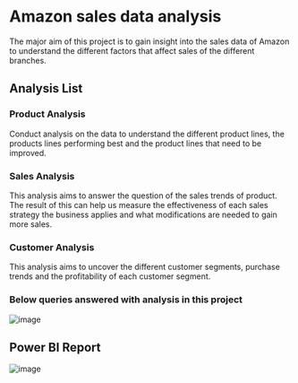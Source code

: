 # Amazon sales data analysis

The major aim of this project is to gain insight into the sales data of Amazon to understand the different factors that affect sales of the different branches.

## Analysis List
### Product Analysis

Conduct analysis on the data to understand the different product lines, the products lines performing best and the product lines that need to be improved.

### Sales Analysis

This analysis aims to answer the question of the sales trends of product. The result of this can help us measure the effectiveness of each sales strategy the business applies and what modifications are needed to gain more sales.

### Customer Analysis

This analysis aims to uncover the different customer segments, purchase trends and the profitability of each customer segment.

### Below queries answered with analysis in this project
![image](https://github.com/user-attachments/assets/c529f235-6deb-4e0e-adbc-a5c47ba4fd24)

## Power BI Report
![image](https://github.com/user-attachments/assets/1fe12bdd-ae71-4c40-9a7c-fca82c75f6bd)
